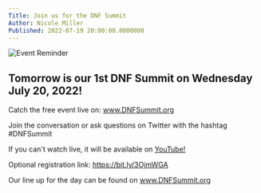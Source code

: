 ```yaml
---
Title: Join us for the DNF Summit
Author: Nicole Miller
Published: 2022-07-19 20:00:00.0000000
---
```

![Event Reminder](https://mcusercontent.com/9d9421a5cbd70d03dc69dc918/images/7273e3de-2f9c-6d5c-efb6-8bfb923b9e20.png)

 
## Tomorrow is our 1st DNF Summit on Wednesday July 20, 2022!


Catch the free event live on:
www.DNFSummit.org

Join the conversation or ask questions on Twitter with the hashtag  #DNFSummit
 

If you can't watch live, it will be available on [YouTube!](https://www.youtube.com/c/NETFoundation)

Optional registration link: https://bit.ly/3OjmWGA


Our line up for the day can be found on www.DNFSummit.org

